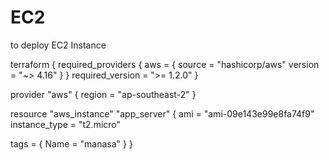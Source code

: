 # EC2
to deploy EC2 Instance

terraform {
required_providers {
aws = {
      source  = "hashicorp/aws"
      version = "~> 4.16"
    }
  }
  required_version = ">= 1.2.0"
}

provider "aws" {
  region = "ap-southeast-2"
}

resource "aws_instance" "app_server" {
  ami           = "ami-09e143e99e8fa74f9"
  instance_type = "t2.micro"

  tags = {
    Name = "manasa"
  }
}
